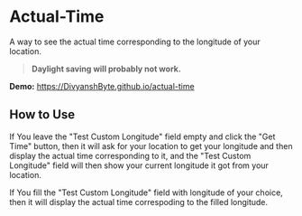 # Actual-Time
A way to see the actual time corresponding to the longitude of your location.

> **Daylight saving will probably not work.**

**Demo:** https://DivyanshByte.github.io/actual-time

## How to Use
If You leave the "Test Custom Longitude" field empty and click the "Get Time" button, then it will ask for your location to get your longitude and then display the actual time corresponding to it, and the "Test Custom Longitude" field will then show your current longitude it got from your location.  

If You fill the "Test Custom Longitude" field with longitude of your choice, then it will display the actual time correspoding to the filled longitude.
